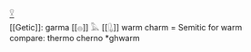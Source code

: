 [𓎃](𓎃)  
[[Getic]]: garma [[𓐍]] 𓅓 [[𓊮]] warm
charm = Semitic for warm   
compare:
thermo
cherno
*ghwarm
